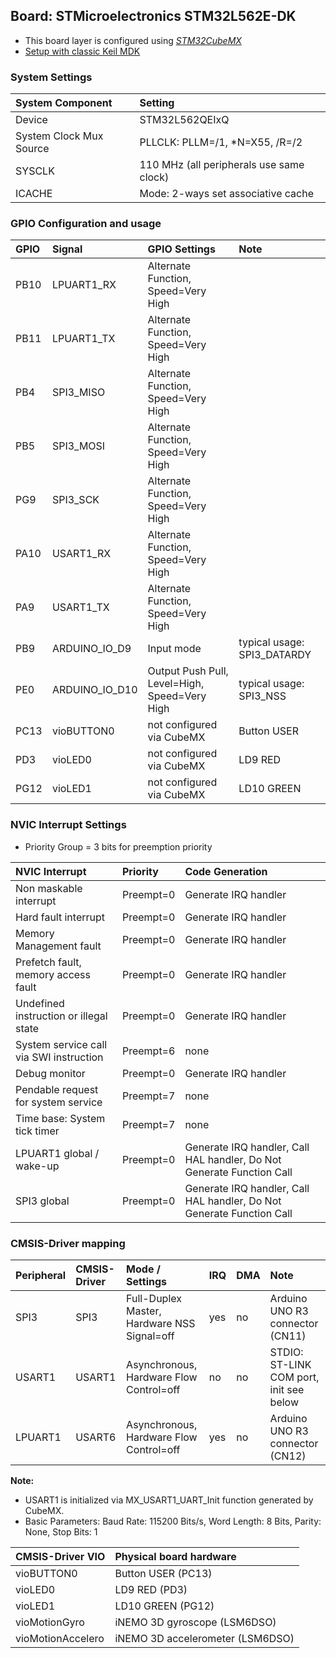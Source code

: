 Board: STMicroelectronics STM32L562E-DK
---------------------------------------

- This board layer is configured using [*STM32CubeMX*](https://www.st.com/en/development-tools/stm32cubemx.html)
- [Setup with classic Keil MDK](https://www.keil.com/pack/doc/STM32Cube)

### System  Settings

| System  Component       | Setting
|:------------------------|:----------------------------------------
| Device                  | STM32L562QEIxQ
| System Clock Mux Source | PLLCLK: PLLM=/1, *N=X55, /R=/2
| SYSCLK                  | 110 MHz (all peripherals use same clock)
| ICACHE                  | Mode: 2-ways set associative cache

### GPIO Configuration and usage

| GPIO | Signal           | GPIO Settings                                 | Note
|:-----|:-----------------|:----------------------------------------------|:------
| PB10 | LPUART1_RX       | Alternate Function, Speed=Very High           |
| PB11 | LPUART1_TX       | Alternate Function, Speed=Very High           |
| PB4  | SPI3_MISO        | Alternate Function, Speed=Very High           |
| PB5  | SPI3_MOSI        | Alternate Function, Speed=Very High           |
| PG9  | SPI3_SCK         | Alternate Function, Speed=Very High           |
| PA10 | USART1_RX        | Alternate Function, Speed=Very High           |
| PA9  | USART1_TX        | Alternate Function, Speed=Very High           |
| PB9  | ARDUINO_IO_D9    | Input mode                                    | typical usage: SPI3_DATARDY
| PE0  | ARDUINO_IO_D10   | Output Push Pull, Level=High, Speed=Very High | typical usage: SPI3_NSS
| PC13 | vioBUTTON0       | not configured via CubeMX                     | Button USER
| PD3  | vioLED0          | not configured via CubeMX                     | LD9 RED
| PG12 | vioLED1          | not configured via CubeMX                     | LD10 GREEN

### NVIC Interrupt Settings

 - Priority Group = 3 bits for preemption priority

| NVIC Interrupt                          | Priority     | Code Generation
|:----------------------------------------|:-------------|:--------------------
| Non maskable interrupt                  | Preempt=0    | Generate IRQ handler
| Hard fault interrupt                    | Preempt=0    | Generate IRQ handler
| Memory Management fault                 | Preempt=0    | Generate IRQ handler
| Prefetch fault, memory access fault     | Preempt=0    | Generate IRQ handler
| Undefined instruction or illegal state  | Preempt=0    | Generate IRQ handler
| System service call via SWI instruction | Preempt=6    | none
| Debug monitor                           | Preempt=0    | Generate IRQ handler
| Pendable request for system service     | Preempt=7    | none
| Time base: System tick timer            | Preempt=7    | none
| LPUART1 global / wake-up                | Preempt=0    | Generate IRQ handler, Call HAL handler, Do Not Generate Function Call
| SPI3 global                             | Preempt=0    | Generate IRQ handler, Call HAL handler, Do Not Generate Function Call

### CMSIS-Driver mapping

| Peripheral   | CMSIS-Driver | Mode / Settings                             | IRQ | DMA | Note 
|:-------------|:-------------|:--------------------------------------------|:----|:----|:----
| SPI3         | SPI3         | Full-Duplex Master, Hardware NSS Signal=off | yes | no  | Arduino UNO R3 connector (CN11)
| USART1       | USART1       | Asynchronous, Hardware Flow Control=off     | no  | no  | STDIO: ST-LINK COM port, init see below
| LPUART1      | USART6       | Asynchronous, Hardware Flow Control=off     | yes | no  | Arduino UNO R3 connector (CN12)

**Note:**
- USART1 is initialized via MX_USART1_UART_Init function generated by CubeMX.
- Basic Parameters: Baud Rate: 115200 Bits/s, Word Length: 8 Bits, Parity: None, Stop Bits: 1

| CMSIS-Driver VIO  | Physical board hardware
|:------------------|:-----------------------
| vioBUTTON0        | Button USER (PC13)
| vioLED0           | LD9 RED (PD3)
| vioLED1           | LD10 GREEN (PG12)
| vioMotionGyro     | iNEMO 3D gyroscope (LSM6DSO)
| vioMotionAccelero | iNEMO 3D accelerometer (LSM6DSO)
